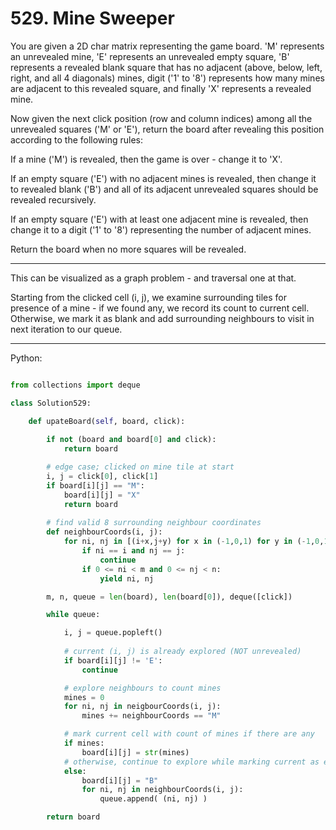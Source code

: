 # 529. Mine Sweeper

You are given a 2D char matrix representing the game board. 'M' represents an
unrevealed mine, 'E' represents an unrevealed empty square, 'B' represents
a revealed blank square that has no adjacent (above, below, left, right, and
all 4 diagonals) mines, digit ('1' to '8') represents how many mines are
adjacent to this revealed square, and finally 'X' represents a revealed mine.

Now given the next click position (row and column indices) among all the
unrevealed squares ('M' or 'E'), return the board after revealing this position
according to the following rules:

If a mine ('M') is revealed, then the game is over - change it to 'X'.

If an empty square ('E') with no adjacent mines is revealed, then change it to
revealed blank ('B') and all of its adjacent unrevealed squares should be
revealed recursively.

If an empty square ('E') with at least one adjacent mine is revealed, then
change it to a digit ('1' to '8') representing the number of adjacent mines.

Return the board when no more squares will be revealed.

---

This can be visualized as a graph problem - and traversal one at that.

Starting from the clicked cell (i, j), we examine surrounding tiles for
presence of a mine - if we found any, we record its count to current cell.
Otherwise, we mark it as blank and add surrounding neighbours to visit in next
iteration to our queue.

---

Python:

```python

from collections import deque

class Solution529:

    def upateBoard(self, board, click):
        
        if not (board and board[0] and click):
            return board

        # edge case; clicked on mine tile at start
        i, j = click[0], click[1]
        if board[i][j] == "M":
            board[i][j] = "X"
            return board
        
        # find valid 8 surrounding neighbour coordinates
        def neighbourCoords(i, j):
            for ni, nj in [(i+x,j+y) for x in (-1,0,1) for y in (-1,0,1)]:
                if ni == i and nj == j:
                    continue
                if 0 <= ni < m and 0 <= nj < n:
                    yield ni, nj

        m, n, queue = len(board), len(board[0]), deque([click])

        while queue:

            i, j = queue.popleft()
            
            # current (i, j) is already explored (NOT unrevealed)
            if board[i][j] != 'E':
                continue

            # explore neighbours to count mines
            mines = 0
            for ni, nj in neigbourCoords(i, j):
                mines += neighbourCoords == "M"

            # mark current cell with count of mines if there are any
            if mines:
                board[i][j] = str(mines)
            # otherwise, continue to explore while marking current as explored
            else:
                board[i][j] = "B"
                for ni, nj in neighbourCoords(i, j):
                    queue.append( (ni, nj) )

        return board
```

